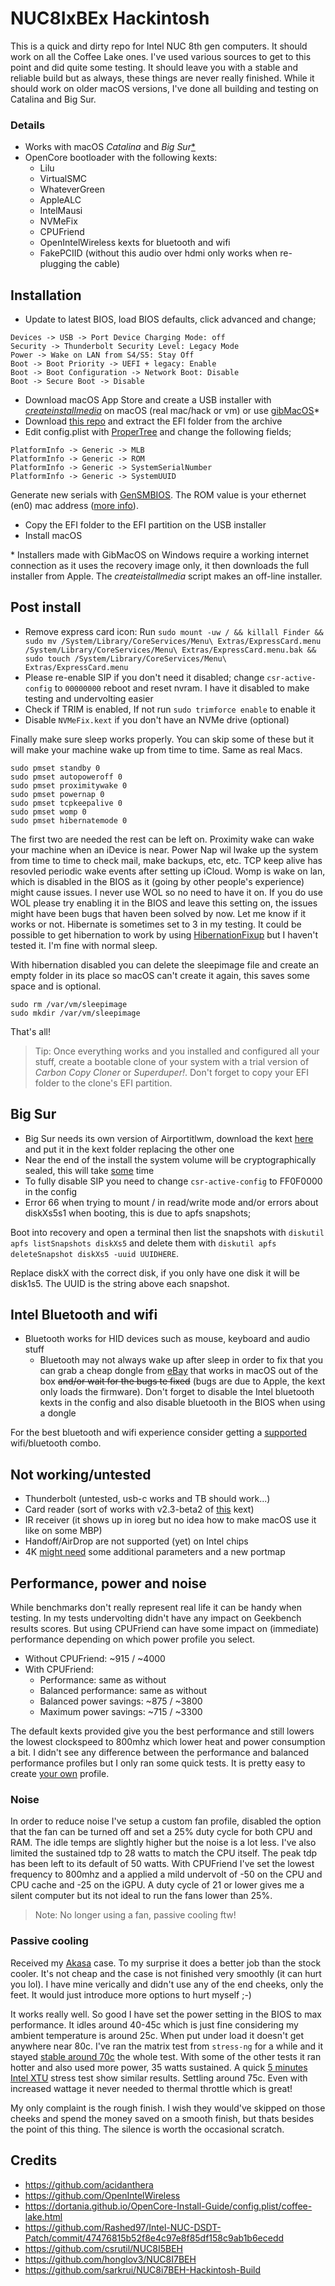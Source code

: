 # NUC8IxBEx Hackintosh
This is a quick and dirty repo for Intel NUC 8th gen computers. It should work on all the Coffee Lake ones. I've used various sources to get to this point and did quite some testing. It should leave you with a stable and reliable build but as always, these things are never really finished. While it should work on older macOS versions, I've done all building and testing on Catalina and Big Sur.

### Details
* Works with macOS *Catalina* and *Big Sur*[\*](#big-sur)
* OpenCore bootloader with the following kexts:
  - Lilu
  - VirtualSMC
  - WhateverGreen
  - AppleALC
  - IntelMausi
  - NVMeFix
  - CPUFriend
  - OpenIntelWireless kexts for bluetooth and wifi
  - FakePCIID (without this audio over hdmi only works when re-plugging the cable)
  
## Installation
+ Update to latest BIOS, load BIOS defaults, click advanced and change;
```
Devices -> USB -> Port Device Charging Mode: off
Security -> Thunderbolt Security Level: Legacy Mode
Power -> Wake on LAN from S4/S5: Stay Off
Boot -> Boot Priority -> UEFI + legacy: Enable
Boot -> Boot Configuration -> Network Boot: Disable
Boot -> Secure Boot -> Disable
```
+ Download macOS App Store and create a USB installer with *[createinstallmedia](https://support.apple.com/en-us/HT201372)* on macOS (real mac/hack or vm) or use [gibMacOS](https://github.com/corpnewt/gibMacOS)\*
+ Download [this repo](https://github.com/zearp/Nucintosh/archive/master.zip) and extract the EFI folder from the archive
+ Edit config.plist with [ProperTree](https://github.com/corpnewt/ProperTree) and change the following fields;
```
PlatformInfo -> Generic -> MLB
PlatformInfo -> Generic -> ROM
PlatformInfo -> Generic -> SystemSerialNumber
PlatformInfo -> Generic -> SystemUUID
```
Generate new serials with [GenSMBIOS](https://github.com/corpnewt/GenSMBIOS). The ROM value is your ethernet (en0) mac address ([more info](https://dortania.github.io/OpenCore-Post-Install/universal/iservices.html#fixing-en0)).
+ Copy the EFI folder to the EFI partition on the USB installer
+ Install macOS

\* Installers made with GibMacOS on Windows require a working internet connection as it uses the recovery image only, it then downloads the full installer from Apple. The *createistallmedia* script makes an off-line installer.

## Post install
- Remove express card icon: Run ```sudo mount -uw / && killall Finder && sudo mv /System/Library/CoreServices/Menu\ Extras/ExpressCard.menu /System/Library/CoreServices/Menu\ Extras/ExpressCard.menu.bak && sudo touch /System/Library/CoreServices/Menu\ Extras/ExpressCard.menu```
- Please re-enable SIP if you don't need it disabled; change ```csr-active-config``` to ```00000000``` reboot and reset nvram. I have it disabled to make testing and undervolting easier
- Check if TRIM is enabled, If not run ```sudo trimforce enable``` to enable it
- Disable ```NVMeFix.kext``` if you don't have an NVMe drive (optional)

Finally make sure sleep works properly. You can skip some of these but it will make your machine wake up from time to time. Same as real Macs.
```
sudo pmset standby 0
sudo pmset autopoweroff 0 
sudo pmset proximitywake 0
sudo pmset powernap 0 
sudo pmset tcpkeepalive 0
sudo pmset womp 0
sudo pmset hibernatemode 0
```
The first two are needed the rest can be left on. Proximity wake can wake your machine when an iDevice is near. Power Nap wil lwake up the system from time to time to check mail, make backups, etc, etc. TCP keep alive has resovled periodic wake events after setting up iCloud. Womp is wake on lan, which is disabled in the BIOS as it (going by other people's experience) might cause issues. I never use WOL so no need to have it on. If you do use WOL please try enabling it in the BIOS and leave this setting on, the issues might have been bugs that haven been solved by now. Let me know if it works or not. Hibernate is sometimes set to 3 in my testing. It could be possible to get hibernation to work by using [HibernationFixup](https://github.com/acidanthera/HibernationFixup) but I haven't tested it. I'm fine with normal sleep.

With hibernation disabled you can delete the sleepimage file and create an empty folder in its place so macOS can't create it again, this saves some space and is optional.
```
sudo rm /var/vm/sleepimage
sudo mkdir /var/vm/sleepimage
```

That's all!

> Tip: Once everything works and you installed and configured all your stuff, create a bootable clone of your system with a trial version of *Carbon Copy Cloner* or *Superduper!*. Don't forget to copy your EFI folder to the clone's EFI partition.

## Big Sur
+ Big Sur needs its own version of Airportitlwm, download the kext [here](https://github.com/OpenIntelWireless/itlwm/releases/download/v1.1.0/AirportItlwm_v1.0_Beta_BigSur.kext.zip) and put it in the kext folder replacing the other one
+ Near the end of the install the system volume will be cryptographically sealed, this will take [some](https://dortania.github.io/OpenCore-Install-Guide/extras/big-sur/#troubleshooting) time
+ To fully disable SIP you need to change ```csr-active-config``` to FF0F0000 in the config
+ Error 66 when trying to mount / in read/write mode and/or errors about diskXs5s1 when booting, this is due to apfs snapshots;

Boot into recovery and open a terminal then list the snapshots with ```diskutil apfs listSnapshots diskXs5``` and delete them with ```diskutil apfs deleteSnapshot diskXs5 -uuid UUIDHERE```.

Replace diskX with the correct disk, if you only have one disk it will be disk1s5. The UUID is the string above each snapshot.

## Intel Bluetooth and wifi
+ Bluetooth works for HID devices such as mouse, keyboard and audio stuff
  - Bluetooth may not always wake up after sleep in order to fix that you can grab a cheap dongle from [eBay](https://www.ebay.co.uk/itm/1PCS-Mini-USB-Bluetooth-V4-0-3Mbps-20M-Dongle-Dual-Mode-Wireless-Adapter-Device/324106977844) that works in macOS out of the box ~~and/or wait for the bugs te fixed~~ (bugs are due to Apple, the kext only loads the firmware). Don't forget to disable the Intel bluetooth kexts in the config and also disable bluetooth in the BIOS when using a dongle

For the best bluetooth and wifi experience consider getting a [supported](https://dortania.github.io/Wireless-Buyers-Guide/) wifi/bluetooth combo.

## Not working/untested
+ Thunderbolt (untested, usb-c works and TB should work...)
+ Card reader (sort of works with v2.3-beta2 of [this](https://github.com/cholonam/Sinetek-rts) kext)
+ IR receiver (it shows up in ioreg but no idea how to make macOS use it like on some MBP)
+ Handoff/AirDrop are not supported (yet) on Intel chips
+ 4K [might need](https://github.com/acidanthera/WhateverGreen/blob/master/Manual/FAQ.IntelHD.en.md#lspcon-driver-support-to-enable-displayport-to-hdmi-20-output-on-igpu) some additional parameters and a new portmap

## Performance, power and noise
While benchmarks don't really represent real life it can be handy when testing. In my tests undervolting didn't have any impact on Geekbench results scores. But using CPUFriend can have some impact on (immediate) performance depending on which power profile you select.

* Without CPUFriend: ~915 / ~4000
* With CPUFriend: 
  - Performance: same as without
  - Balanced performance: same as without
  - Balanced power savings: ~875 / ~3800
  - Maximum power savings: ~715 / ~3300

The default kexts provided give you the best performance and still lowers the lowest clockspeed to 800mhz which lower heat and power consumption a bit. I didn't see any difference between the performance and balanced performance profiles but I only ran some quick tests. It is pretty easy to create [your own](https://dortania.github.io/OpenCore-Post-Install/universal/pm.html#using-cpu-friend) profile.

### Noise
In order to reduce noise I've setup a custom fan profile, disabled the option that the fan can be turned off and set a 25% duty cycle for both CPU and RAM. The idle temps are slightly higher but the noise is a lot less. I've also limited the sustained tdp to 28 watts to match the CPU itself. The peak tdp has been left to its default of 50 watts. With CPUFriend I've set the lowest frequency to 800mhz and a applied a mild undervolt of -50 on the CPU and CPU cache and -25 on the iGPU. A duty cycle of 21 or lower gives me a silent computer but its not ideal to run the fans lower than 25%.

> Note: No longer using a fan, passive cooling ftw!

### Passive cooling
Received my [Akasa](http://www.akasa.com.tw/search.php?seed=A-NUC45-M1B) case. To my surprise it does a better job than the stock cooler. It's not cheap and the case is not finished very smoothly (it can hurt you lol). I have mine verically and didn't use any of the end cheeks, only the feet. It would just introduce more options to hurt myself ;-)

It works really well. So good I have set the power setting in the BIOS to max performance. It idles around 40-45c which is just fine considering my ambient temperature is around 25c. When put under load it doesn't get anywhere near 80c. I've ran the matrix test from ```stress-ng``` for a while and it stayed [stable around 70c](https://github.com/zearp/Nucintosh/blob/master/Stuff/passive_cooling.png) the whole test. With some of the other tests it ran hotter and also used more power, 35 watts sustained. A quick [5 minutes Intel XTU](https://github.com/zearp/Nucintosh/blob/master/Stuff/passive_intel_xtu_5m.png) stress test show similar results. Settling around 75c. Even with increased wattage it never needed to thermal throttle which is great!

My only complaint is the rough finish. I wish they would've skipped on those cheeks and spend the money saved on a smooth finish, but thats besides the point of this thing. The silence is worth the occasional scratch.

## Credits
+ https://github.com/acidanthera
+ https://github.com/OpenIntelWireless
+ https://dortania.github.io/OpenCore-Install-Guide/config.plist/coffee-lake.html
+ https://github.com/Rashed97/Intel-NUC-DSDT-Patch/commit/47476815b52f8e4c97e8f85df158c9ab1b6ecedd
+ https://github.com/csrutil/NUC8I5BEH
+ https://github.com/honglov3/NUC8I7BEH
+ https://github.com/sarkrui/NUC8i7BEH-Hackintosh-Build
